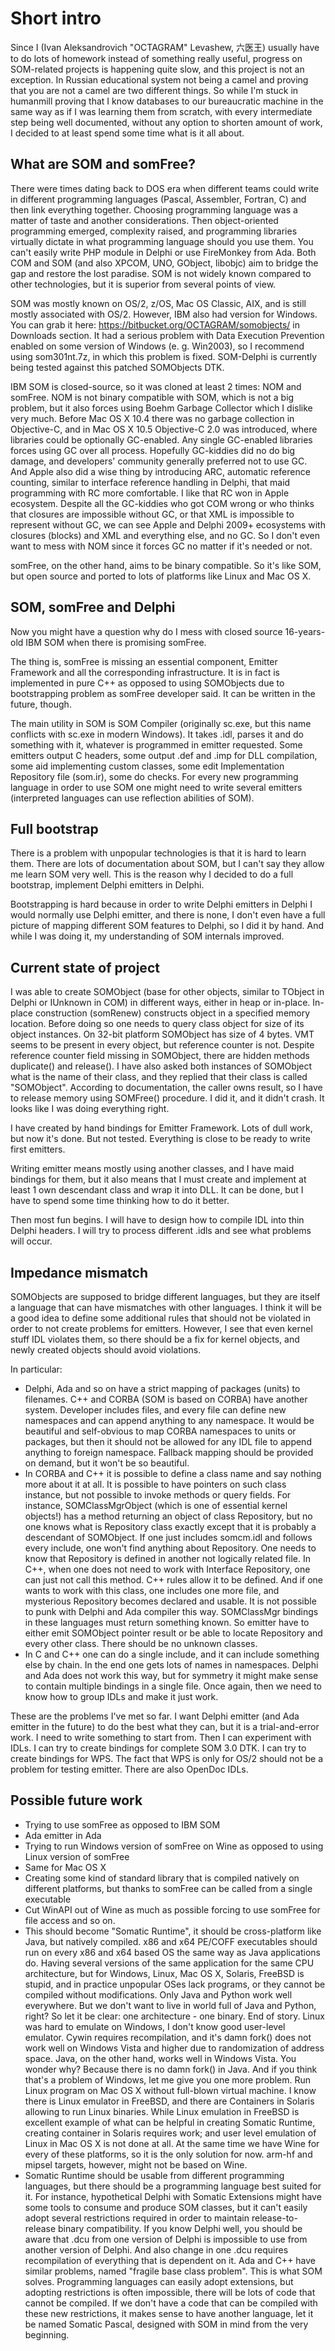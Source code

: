 # Short intro

Since I (Ivan Aleksandrovich "OCTAGRAM" Levashew, 六医王) usually have to do lots of homework instead of something really useful, progress on SOM-related projects is happening quite slow, and this project is not an exception. In Russian educational system not being a camel and proving that you are not a camel are two different things. So while I'm stuck in humanmill proving that I know databases to our bureaucratic machine in the same way as if I was learning them from scratch, with every intermediate step being well documented, without any option to shorten amount of work, I decided to at least spend some time what is it all about.

## What are SOM and somFree?

There were times dating back to DOS era when different teams could write in different programming languages (Pascal, Assembler, Fortran, C) and then link everything together. Choosing programming language was a matter of taste and another considerations. Then object-oriented programming emerged, complexity raised, and programming libraries virtually dictate in what programming language should you use them. You can't easily write PHP module in Delphi or use FireMonkey from Ada. Both COM and SOM (and also XPCOM, UNO, GObject, libobjc) aim to bridge the gap and restore the lost paradise. SOM is not widely known compared to other technologies, but it is superior from several points of view.

SOM was mostly known on OS/2, z/OS, Mac OS Classic, AIX, and is still mostly associated with OS/2. However, IBM also had version for Windows. You can grab it here: https://bitbucket.org/OCTAGRAM/somobjects/ in Downloads section. It had a serious problem with Data Execution Prevention enabled on some version of Windows (e. g. Win2003), so I recommend using som301nt.7z, in which this problem is fixed. SOM-Delphi is currently being tested against this patched SOMObjects DTK.

IBM SOM is closed-source, so it was cloned at least 2 times: NOM and somFree. NOM is not binary compatible with SOM, which is not a big problem, but it also forces using Boehm Garbage Collector which I dislike very much. Before Mac OS X 10.4 there was no garbage collection in Objective-C, and in Mac OS X 10.5 Objective-C 2.0 was introduced, where libraries could be optionally GC-enabled. Any single GC-enabled libraries forces using GC over all process. Hopefully GC-kiddies did no do big damage, and developers' community generally preferred not to use GC. And Apple also did a wise thing by introducing ARC, automatic reference counting, similar to interface reference handling in Delphi, that maid programming with RC more comfortable. I like that RC won in Apple ecosystem. Despite all the GC-kiddies who got COM wrong or who thinks that closures are impossible without GC, or that XML is impossible to represent without GC, we can see Apple and Delphi 2009+ ecosystems with closures (blocks) and XML and everything else, and no GC. So I don't even want to mess with NOM since it forces GC no matter if it's needed or not.

somFree, on the other hand, aims to be binary compatible. So it's like SOM, but open source and ported to lots of platforms like Linux and Mac OS X.

## SOM, somFree and Delphi

Now you might have a question why do I mess with closed source 16-years-old IBM SOM when there is promising somFree.

The thing is, somFree is missing an essential component, Emitter Framework and all the corresponding infrastructure. It is in fact is implemented in pure C++ as opposed to using SOMObjects due to bootstrapping problem as somFree developer said. It can be written in the future, though.

The main utility in SOM is SOM Compiler (originally sc.exe, but this name conflicts with sc.exe in modern Windows). It takes .idl, parses it and do something with it, whatever is programmed in emitter requested. Some emitters output C headers, some output .def and .imp for DLL compilation, some aid implementing custom classes, some edit Implementation Repository file (som.ir), some do checks. For every new programming language in order to use SOM one might need to write several emitters (interpreted languages can use reflection abilities of SOM).

## Full bootstrap

There is a problem with unpopular technologies is that it is hard to learn them. There are lots of documentation about SOM, but I can't say they allow me learn SOM very well. This is the reason why I decided to do a full bootstrap, implement Delphi emitters in Delphi.

Bootstrapping is hard because in order to write Delphi emitters in Delphi I would normally use Delphi emitter, and there is none, I don't even have a full picture of mapping different SOM features to Delphi, so I did it by hand. And while I was doing it, my understanding of SOM internals improved.

## Current state of project

I was able to create SOMObject (base for other objects, similar to TObject in Delphi or IUnknown in COM) in different ways, either in heap or in-place. In-place construction (somRenew) constructs object in a specified memory location. Before doing so one needs to query class object for size of its object instances. On 32-bit platform SOMObject has size of 4 bytes. VMT seems to be present in every object, but reference counter is not. Despite reference counter field missing in SOMObject, there are hidden methods duplicate() and release(). I have also asked both instances of SOMObject what is the name of their class, and they replied that their class is called "SOMObject". According to documentation, the caller owns result, so I have to release memory using SOMFree() procedure. I did it, and it didn't crash. It looks like I was doing everything right.

I have created by hand bindings for Emitter Framework. Lots of dull work, but now it's done. But not tested. Everything is close to be ready to write first emitters. 

Writing emitter means mostly using another classes, and I have maid bindings for them, but it also means that I must create and implement at least 1 own descendant class and wrap it into DLL. It can be done, but I have to spend some time thinking how to do it better.

Then most fun begins. I will have to design how to compile IDL into thin Delphi headers. I will try to process different .idls and see what problems will occur.

## Impedance mismatch

SOMObjects are supposed to bridge different languages, but they are itself a language that can have mismatches with other languages. I think it will be a good idea to define some additional rules that should not be violated in order to not create problems for emitters. However, I see that even kernel stuff IDL violates them, so there should be a fix for kernel objects, and newly created objects should avoid violations.

In particular:

* Delphi, Ada and so on have a strict mapping of packages (units) to filenames. C++ and CORBA (SOM is based on CORBA) have another system. Developer includes files, and every file can define new namespaces and can append anything to any namespace. It would be beautiful and self-obvious to map CORBA namespaces to units or packages, but then it should not be allowed for any IDL file to append anything to foreign namespace. Fallback mapping should be provided on demand, but it won't be so beautiful.
* In CORBA and C++ it is possible to define a class name and say nothing more about it at all. It is possible to have pointers on such class instance, but not possible to invoke methods or query fields. For instance, SOMClassMgrObject (which is one of essential kernel objects!) has a method returning an object of class Repository, but no one knows what is Repository class exactly except that it is probably a descendant of SOMObject. If one just includes somcm.idl and follows every include, one won't find anything about Repository. One needs to know that Repository is defined in another not logically related file. In C++, when one does not need to work with Interface Repository, one can just not call this method. C++ rules allow it to be defined. And if one wants to work with this class, one includes one more file, and mysterious Repository becomes declared and usable. It is not possible to punk with Delphi and Ada compiler this way. SOMClassMgr bindings in these languages must return something known. So emitter have to either emit SOMObject pointer result or be able to locate Repository and every other class. There should be no unknown classes.
* In C and C++ one can do a single include, and it can include something else by chain. In the end one gets lots of names in namespaces. Delphi and Ada does not work this way, but for symmetry it might make sense to contain multiple bindings in a single file. Once again, then we need to know how to group IDLs and make it just work.

These are the problems I've met so far. I want Delphi emitter (and Ada emitter in the future) to do the best what they can, but it is a trial-and-error work. I need to write something to start from. Then I can experiment with IDLs. I can try to create bindings for complete SOM 3.0 DTK. I can try to create bindings for WPS. The fact that WPS is only for OS/2 should not be a problem for testing emitter. There are also OpenDoc IDLs.

## Possible future work
* Trying to use somFree as opposed to IBM SOM
* Ada emitter in Ada
* Trying to run Windows version of somFree on Wine as opposed to using Linux version of somFree
* Same for Mac OS X
* Creating some kind of standard library that is compiled natively on different platforms, but thanks to somFree can be called from a single executable
* Cut WinAPI out of Wine as much as possible forcing to use somFree for file access and so on.
* This should become "Somatic Runtime", it should be cross-platform like Java, but natively compiled. x86 and x64 PE/COFF executables should run on every x86 and x64 based OS the same way as Java applications do. Having several versions of the same application for the same CPU architecture, but for Windows, Linux, Mac OS X, Solaris, FreeBSD is stupid, and in practice unpopular OSes lack programs, or they cannot be compiled without modifications. Only Java and Python work well everywhere. But we don't want to live in world full of Java and Python, right? So let it be clear: one architecture - one binary. End of story. Linux was hard to emulate on Windows, I don't know good user-level emulator. Cywin requires recompilation, and it's damn fork() does not work well on Windows Vista and higher due to randomization of address space. Java, on the other hand, works well in Windows Vista. You wonder why? Because there is no damn fork() in Java. And if you think that's a problem of Windows, let me give you one more problem. Run Linux program on Mac OS X without full-blown virtual machine. I know there is Linux emulator in FreeBSD, and there are Containers in Solaris allowing to run Linux binaries. While Linux emulation in FreeBSD is excellent example of what can be helpful in creating Somatic Runtime, creating container in Solaris requires work; and user level emulation of Linux in Mac OS X is not done at all.  At the same time we have Wine for every of these platforms, so it is the only solution for now. arm-hf and mipsel targets, however, might not be based on Wine.
* Somatic Runtime should be usable from different programming languages, but there should be a programming language best suited for it. For instance, hypothetical Delphi with Somatic Extensions might have some tools to consume and produce SOM classes, but it can't easily adopt several restrictions required in order to maintain release-to-release binary compatibility. If you know Delphi well, you should be aware that .dcu from one version of Delphi is impossible to use from another version of Delphi. And also change in one .dcu requires recompilation of everything that is dependent on it. Ada and C++ have similar problems, named "fragile base class problem". This is what SOM solves. Programming languages can easily adopt extensions, but adopting restrictions is often impossible, there will be lots of code that cannot be compiled. If we don't have a code that can be compiled with these new restrictions, it makes sense to have another language, let it be named Somatic Pascal, designed with SOM in mind from the very beginning.
